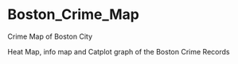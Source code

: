 # Boston_Crime_Map
Crime Map of Boston City

Heat Map, info map and Catplot graph of the Boston Crime Records
